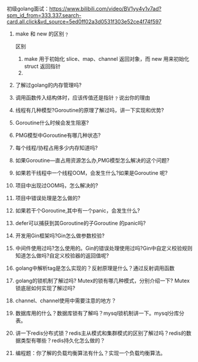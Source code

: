 

初级golang面试：https://www.bilibili.com/video/BV1yy4y1v7ad?spm_id_from=333.337.search-card.all.click&vd_source=5ed0ff02a3d0531f303e52ce4f74f597



1. make 和 new 的区别﹖

   区别

   1. make 用于初始化 slice、map、channel 返回对象，而 new 用来初始化 struct 返回指针
   2. 

2. 了解过golang的内存管理吗?

3. 调用函数传入结构体时，应该传值还是指针﹖说出你的理由

4. 线程有几种模型?Goroutine的原理了解过吗，讲一下实现和优势?

5.  Goroutine什么时候会发生阻塞?

6. PMG模型中Goroutine有哪几种状态? 

7.  每个线程/协程占用多少内存知道吗? 

8. 如果Goroutine—直占用资源怎么办,PMG模型怎么解决的这个问题?

9. 如果若干线程中一个线程OOM，会发生什么?如果是Goroutine 呢?

10. 项目中出现过OOM吗，怎么解决的?

11. 项目中错误处理是怎么做的?

12. 如果若干个Goroutine,其中有一个panic，会发生什么?

13. defer可以捕获到其Goroutine的子Goroutine 的panic吗?

14. 开发用Gin框架吗?Gin怎么做参数校验?

15. 中间件使用过吗?怎么使用的。Gin的错误处理使用过吗?Gin中自定义校验规则知道怎么做吗?自定义校验器的返回值呢?

16. golang中解析tag是怎么实现的？反射原理是什么？通过反射调用函数

17. golang的锁机制了解过吗? Mutex的锁有哪几种模式，分别介绍一下? Mutex锁底层如何实现了解过吗?

18. channel、channel使用中需要注意的地方？

19. 数据库用的什么？数据库锁有了解吗？mysql锁机制讲一下。mysql分库分表。

20. 讲一下redis分布式锁？redis主从模式和集群模式的区别了解过吗？redis的数据类型有哪些？redis持久化怎么做的？

21. 编程题：你了解的负载均衡算法有什么？实现一个负载均衡算法。



